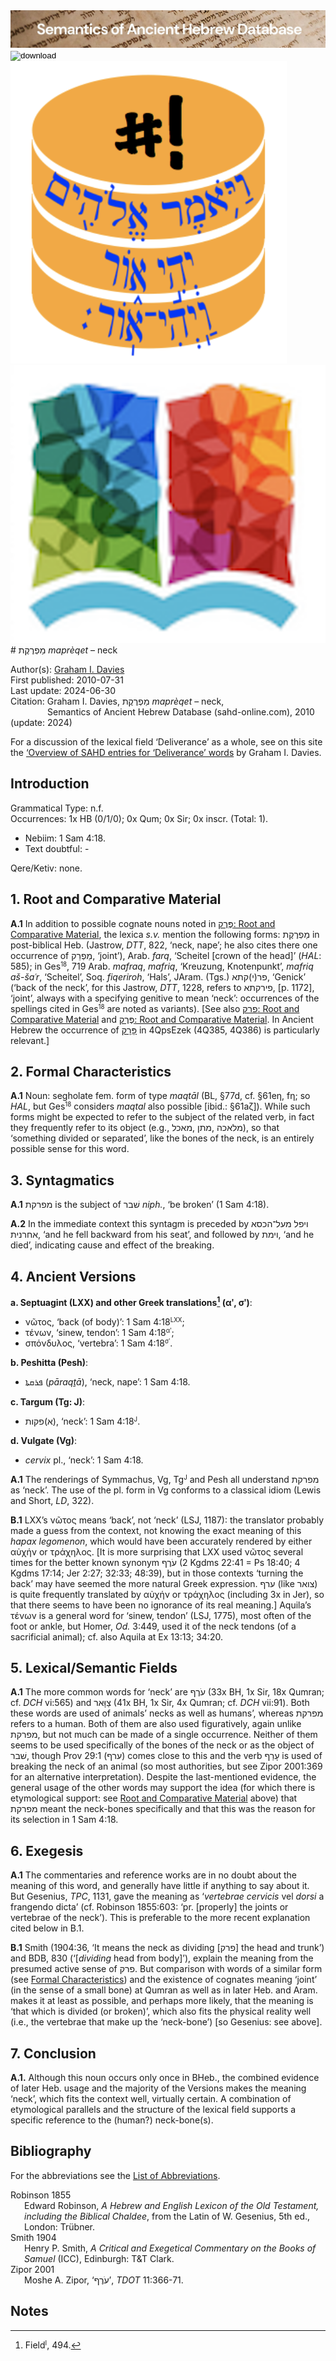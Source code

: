 <html><body><img id="banner" src="../../images/banners/banner.png" alt="banner" /></body></html>

<div><input id="download" title="Download/print the document" type="image" onclick="print_document()" src="../../images/icons/download3.png" alt="download" /></div><div><a id="shebanq" title="Word in SHEBANQ" href="https://shebanq.ancient-data.org/hebrew/word?id=1MPRQTn" target="_blank"><img src="../../images/icons/shebanq.png" alt="shebanq"></a></div><div><a id="ubs" title="Word in Semantic Dictionary of Biblical Hebrew" href="https://semanticdictionary.org/semdic.php?databaseType=SDBH&language=en&lemma=מַפְרֶקֶת&startPage=1" target="_blank"><img src="../../images/icons/ubs.png" alt="ubs"></a></div># מַפְרֶקֶת <i>maprèqet</i> – neck

Author(s):
[Graham I. Davies](../contributors/graham_i._davies.md)<br>
First published: 2010-07-31<br>Last update: 2024-06-30 <br>Citation: Graham I. Davies, מַפְרֶקֶת <i>maprèqet</i> – neck, <br>                    &nbsp;&nbsp;&nbsp;&nbsp;&nbsp;&nbsp;&nbsp;&nbsp;&nbsp;&nbsp;&nbsp;&nbsp;&nbsp;&nbsp;                    Semantics of Ancient Hebrew Database (sahd-online.com), 2010 (update: 2024)


For a discussion of the lexical field ‘Deliverance’ as a whole, see on this site the <a href="/miscellaneous/overview_deliverance/">‘Overview
of SAHD entries for ‘Deliverance’ words</a> by Graham I. Davies.


## Introduction

Grammatical Type: n.f.  
Occurrences: 1x HB (0/1/0); 0x Qum; 0x Sir; 0x inscr. (Total: 1).

* Nebiim: 1 Sam 4:18.
* Text doubtful: -

Qere/Ketiv: none.

<span id="RCM"></span>
## 1. Root and Comparative Material


<b>A.1</b>  In addition to possible cognate nouns noted in <a href="/words/pereq/#1-root-and-comparative-material"><span dir="rtl">פֶּרֶק</span>: Root and Comparative Material</a>, the lexica <i>s.v.</i> mention the following forms:  <span dir="rtl">מַפְרֶקֶת</span> in
post-biblical Heb. (Jastrow, <i>DTT</i>, 822, ‘neck, nape’; he also cites
there one occurrence of  <span dir="rtl">מַפְרֵק</span>, ‘joint’), Arab. <i>farq</i>, ‘Scheitel
[crown of the head]’ (<i>HAL</i>: 585); in Ges<small><sup>18</sup></small>, 719 Arab. <i>mafraq</i>, <i>mafriq</i>, ‘Kreuzung, Knotenpunkt’, <i>mafriq aš-šaʿr</i>, ‘Scheitel’, Soq. <i>fiqeriroh</i>, ‘Hals’, JAram. (Tgs.) <span dir="rtl">פר(י)קתא</span>, ‘Genick’ (‘back of the neck’, for this Jastrow, <i>DTT</i>, 1228, refers to  <span dir="rtl">פירקתא</span>, [p. 1172], ‘joint’, always with a specifying genitive to mean ‘neck’: occurrences of the spellings cited in Ges<small><sup>18</sup></small> are noted as variants). 
[See also 
<a href="/words/p-r-q/#1-root-and-comparative-material"><span dir="rtl">פרק</span>: Root and Comparative Material</a> and <a href="/words/pereq/#1-root-and-comparative-material"><span dir="rtl">פֶּרֶק</span>: Root and Comparative Material</a>.
In Ancient Hebrew the occurrence of
<a href="/words/paraq/"><span dir="rtl">פָּרָק</span></a> in 4QpsEzek (4Q385, 4Q386) is particularly relevant.]

<span id="FC"></span>
## 2. Formal Characteristics

<b>A.1</b>  Noun: segholate fem. form of type <i>maqtāl</i> (BL, §77d, cf. §61eη, fη;
so <i>HAL</i>, but Ges<small><sup>18</sup></small> considers <i>maqtal</i> also possible [ibid.: §61aζ]).
While such forms might be expected to refer to the subject of the related verb, in fact they frequently refer to its object (e.g., <span dir="rtl">מאכל</span>,
<span dir="rtl">מתן</span>, <span dir="rtl">מלאכה</span>), so that ‘something divided or separated’, like the bones of the neck, is an entirely possible sense for this word.

## 3. Syntagmatics


<b>A.1</b>  <span dir="rtl">מפרקת</span> is the subject of  <span dir="rtl">שׁבר</span> <i>niph.</i>, ‘be broken’ (1 Sam 4:18).


<b>A.2</b>  In the immediate context this syntagm is preceded by <span dir="rtl">ויפל מעל־הכסא אחרנית</span>,
‘and he fell backward from his seat’,
and followed by <span dir="rtl">וימת</span>,
‘and he died’,
indicating cause and effect of the breaking.

## 4. Ancient Versions

<b>a. Septuagint (LXX) and other Greek translations[^1] (αʹ, σʹ)</b>:

* νῶτος, ‘back (of body)’: 1 Sam 4:18<small><sup>LXX</sup></small>;
* τένων, ‘sinew, tendon’: 1 Sam 4:18<small><sup>αʹ</sup></small>;
* σπόνδυλος, ‘vertebra’: 1 Sam 4:18<small><sup>σʹ</sup></small>.

<b>b. Peshitta (Pesh)</b>:

* <span dir="rtl">ܦܪܩܬܐ</span> (<i>pāraqṯā</i>), ‘neck, nape’: 1 Sam 4:18.

<b>c. Targum (Tg: J)</b>:

* <span dir="rtl">(א)פקות</span>, ‘neck’: 1 Sam 4:18<small><sup>J</sup></small>.

<b>d. Vulgate (Vg)</b>:

* <i>cervix</i> pl., ‘neck’: 1 Sam 4:18.


<b>A.1</b>  The renderings of Symmachus, Vg, Tg<small><sup>J</sup></small>
and Pesh all understand  <span dir="rtl">מפרקת</span> as ‘neck’. The use of the pl. form in Vg conforms to a classical idiom (Lewis and Short, <i>LD</i>, 322).


<b>B.1</b>  LXX’s νῶτος means ‘back’, not ‘neck’ (LSJ, 1187): the translator
probably made a guess from the context, not knowing the exact meaning of
this <i>hapax legomenon</i>, which would have been accurately rendered by
either αὐχήν or τράχηλος. [It is more surprising that LXX used νῶτος
several times for the better known synonym  <span dir="rtl">עֹרֶף</span> (2 Kgdms 22:41 = Ps
18:40; 4 Kgdms 17:14; Jer 2:27; 32:33; 48:39), but in those contexts
‘turning the back’ may have seemed the more natural Greek expression.
 <span dir="rtl">ערף</span> (like  <span dir="rtl">צואר</span>) is quite frequently translated by αὐχήν or τράχηλος
(including 3x in Jer), so that there seems to have been no ignorance of
its real meaning.] Aquila’s τένων is a general word for ‘sinew, tendon’
(LSJ, 1775), most often of the foot or ankle, but Homer, <i>Od.</i> 3:449, used
it of the neck tendons (of a sacrificial animal); cf. also Aquila at Ex
13:13; 34:20.


## 5. Lexical/Semantic Fields

<b>A.1</b>  The more common words for ‘neck’ are  <span dir="rtl">עֹרֶף</span> (33x BH, 1x Sir, 18x
Qumran; cf. <i>DCH</i> vi:565) and  <span dir="rtl">צַוָּאר</span> (41x BH, 1x Sir, 4x Qumran; cf.
<i>DCH</i> vii:91). Both these words are used of animals’ necks as well as
humans’, whereas  <span dir="rtl">מפרקת</span> refers to a human. Both of them are also used
figuratively, again unlike  <span dir="rtl">מפרקת</span>, but not much can be made of a single
occurrence. Neither of them seems to be used specifically of the bones
of the neck or as the object of  <span dir="rtl">שׁבר</span>, though Prov 29:1 (<span dir="rtl">ערף</span>) comes close
to this and the verb  <span dir="rtl">עָרַף</span> is used of breaking the neck of an animal (so
most authorities, but see Zipor 2001:369 for an alternative
interpretation). Despite the last-mentioned evidence, the general usage
of the other words may support the idea (for which there is etymological
support: see <a href="#RCM">Root and Comparative Material</a> above) that <span dir="rtl">מפרקת</span> meant the neck-bones specifically and that this was the reason for its selection in 1 Sam 4:18.

## 6. Exegesis


<b>A.1</b>  The commentaries and reference works are in no doubt about the
meaning of this word, and generally have little if anything to say about
it. But Gesenius, <i>TPC</i>, 1131, gave the meaning as ‘<i>vertebrae cervicis</i>
vel <i>dorsi</i> a frangendo dicta’ (cf. Robinson 1855:603: ‘pr. [properly]
the joints or vertebrae of the neck’). This is preferable to the more recent explanation cited below in B.1.

<b>B.1</b>  Smith (1904:36, ‘It means the neck as dividing [<span dir="rtl">פרק</span>] the head and
trunk’) and BDB, 830 (‘[<i>dividing</i> head from body]’), explain the meaning from the presumed active sense of <span dir="rtl">פרק</span>. But comparison with words of a similar form (see <a href="#FC">Formal Characteristics</a>) and the existence of
cognates meaning ‘joint’ (in the sense of a small bone) at Qumran as
well as in later Heb. and Aram. makes it at least as possible, and
perhaps more likely, that the meaning is ‘that which is divided (or
broken)’, which also fits the physical reality well (i.e., the vertebrae
that make up the ‘neck-bone’) [so Gesenius: see above].

## 7. Conclusion

<b>A.1.</b> Although this noun occurs only once in BHeb., the combined evidence of
later Heb. usage and the majority of the Versions makes the meaning
‘neck’, which fits the context well, virtually certain. A combination of
etymological parallels and the structure of the lexical field supports a
specific reference to the (human?) neck-bone(s).

## Bibliography

For the abbreviations see the 
<a href="/sahd/store/abbreviations/txt"	>List of Abbreviations</a>.

<div style="padding-left: 22px; text-indent: -22px;">
Robinson 1855<br>
Edward Robinson, <i>A Hebrew and English Lexicon of the Old Testament, including the Biblical Chaldee</i>, from the Latin of W. Gesenius, 5th ed., London: Trübner.
</div>

<div style="padding-left: 22px; text-indent: -22px;">
Smith 1904 <br>
Henry P. Smith, <i>A Critical and Exegetical Commentary on the Books of Samuel</i> (ICC), Edinburgh: T&T Clark.
</div>

<div style="padding-left: 22px; text-indent: -22px;">
Zipor 2001<br>
Moshe A. Zipor, ‘<span dir="rtl">עֹרֶף</span>’, <i>TDOT</i> 11:366-71.
</div>

## Notes 

[^1]: Field<small><sup>I</sup></small>, 494.